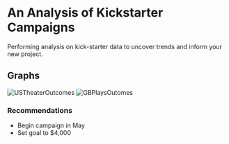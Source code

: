 # An Analysis of Kickstarter Campaigns
Performing analysis on kick-starter data to uncover trends and inform your new project. 
## Graphs
![USTheaterOutcomes](https://user-images.githubusercontent.com/84678564/121943782-2b531200-cd0f-11eb-83ff-c9ce6c7ed742.png)
![GBPlaysOutomes](https://user-images.githubusercontent.com/84678564/121943845-373ed400-cd0f-11eb-8c15-93604e3d7116.png)
### Recommendations
* Begin campaign in May
* Set goal to $4,000
